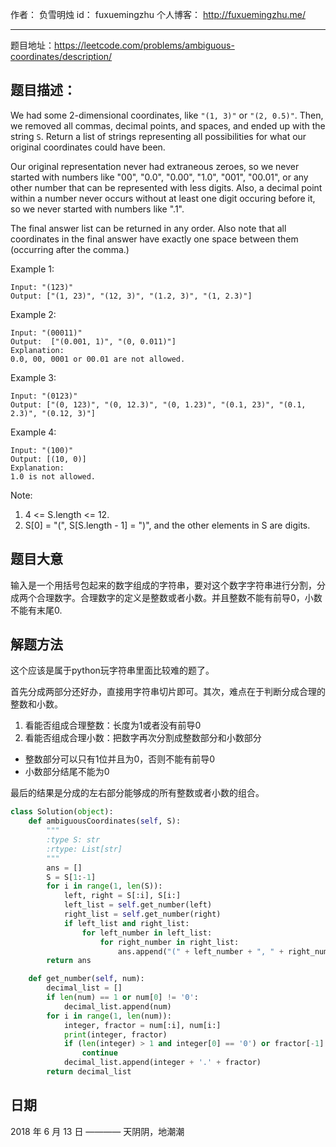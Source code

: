 作者： 		负雪明烛 
id：				fuxuemingzhu
个人博客：	http://fuxuemingzhu.me/

---

题目地址：https://leetcode.com/problems/ambiguous-coordinates/description/

## 题目描述：

We had some 2-dimensional coordinates, like ``"(1, 3)"`` or ``"(2, 0.5)"``.  Then, we removed all commas, decimal points, and spaces, and ended up with the string ``S``.  Return a list of strings representing all possibilities for what our original coordinates could have been.

Our original representation never had extraneous zeroes, so we never started with numbers like "00", "0.0", "0.00", "1.0", "001", "00.01", or any other number that can be represented with less digits.  Also, a decimal point within a number never occurs without at least one digit occuring before it, so we never started with numbers like ".1".

The final answer list can be returned in any order.  Also note that all coordinates in the final answer have exactly one space between them (occurring after the comma.)

Example 1:

    Input: "(123)"
    Output: ["(1, 23)", "(12, 3)", "(1.2, 3)", "(1, 2.3)"]

Example 2:

    Input: "(00011)"
    Output:  ["(0.001, 1)", "(0, 0.011)"]
    Explanation: 
    0.0, 00, 0001 or 00.01 are not allowed.

Example 3:

    Input: "(0123)"
    Output: ["(0, 123)", "(0, 12.3)", "(0, 1.23)", "(0.1, 23)", "(0.1, 2.3)", "(0.12, 3)"]

Example 4:

    Input: "(100)"
    Output: [(10, 0)]
    Explanation: 
    1.0 is not allowed.

Note:

1. 4 <= S.length <= 12.
1. S[0] = "(", S[S.length - 1] = ")", and the other elements in S are digits.

## 题目大意

输入是一个用括号包起来的数字组成的字符串，要对这个数字字符串进行分割，分成两个合理数字。合理数字的定义是整数或者小数。并且整数不能有前导0，小数不能有末尾0.

## 解题方法

这个应该是属于python玩字符串里面比较难的题了。

首先分成两部分还好办，直接用字符串切片即可。其次，难点在于判断分成合理的整数和小数。

1. 看能否组成合理整数：长度为1或者没有前导0
2. 看能否组成合理小数：把数字再次分割成整数部分和小数部分
 - 整数部分可以只有1位并且为0，否则不能有前导0
 - 小数部分结尾不能为0

最后的结果是分成的左右部分能够成的所有整数或者小数的组合。

```python
class Solution(object):
    def ambiguousCoordinates(self, S):
        """
        :type S: str
        :rtype: List[str]
        """
        ans = []
        S = S[1:-1]
        for i in range(1, len(S)):
            left, right = S[:i], S[i:]
            left_list = self.get_number(left)
            right_list = self.get_number(right)
            if left_list and right_list:
                for left_number in left_list:
                    for right_number in right_list:
                        ans.append("(" + left_number + ", " + right_number + ")")
        return ans

    def get_number(self, num):
        decimal_list = []
        if len(num) == 1 or num[0] != '0':
            decimal_list.append(num)
        for i in range(1, len(num)):
            integer, fractor = num[:i], num[i:]
            print(integer, fractor)
            if (len(integer) > 1 and integer[0] == '0') or fractor[-1] == '0':
                continue
            decimal_list.append(integer + '.' + fractor)
        return decimal_list
```

## 日期

2018 年 6 月 13 日 ———— 天阴阴，地潮潮


  [1]: https://blog.csdn.net/fuxuemingzhu/article/details/80661715
